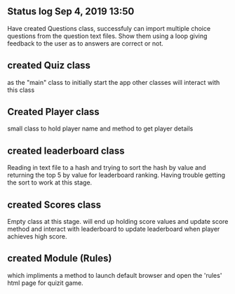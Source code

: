 ## Status log Sep 4, 2019 13:50
Have created Questions class, successfuly can import multiple choice questions from the question text files. Show them using a loop giving feedback to the user as to answers are correct or not.

## created Quiz class
as the "main" class to initially start the app
other classes will interact with this class

## Created Player class
small class to hold player name and method to get player details

## created leaderboard class
Reading in text file to a hash
and trying to sort the hash by value and returning the top 5 by value for leaderboard ranking.
Having trouble getting the sort to work at this stage.

## created Scores class
Empty class at this stage.
will end up holding score values and update score method
and interact with leaderboard to update leaderboard when player achieves high score.

## created Module (Rules) 
which impliments a method to launch default browser and open the 'rules' html page for quizit game.
